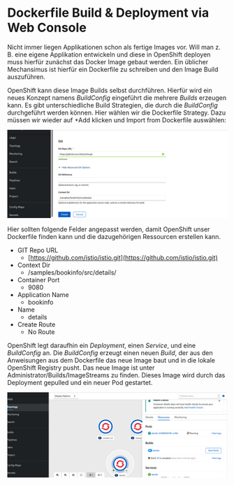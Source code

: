 # Dockerfile Build & Deployment via Web Console

Nicht immer liegen Applikationen schon als fertige Images vor. Will man z. B. eine eigene Applikation entwickeln und diese in OpenShift deployen muss hierfür zunächst das Docker Image gebaut werden. Ein üblicher Mechansimus ist hierfür ein Dockerfile zu schreiben und den Image Build auszuführen. 

OpenShift kann diese Image Builds selbst durchführen. Hierfür wird ein neues Konzept namens _BuildConfig_ eingeführt die mehrere _Builds_ erzeugen kann. Es gibt unterschiedliche Build Strategien, die durch die _BuildConfig_ durchgeführt werden können. Hier wählen wir die Dockerfile Strategy. Dazu müssen wir wieder auf +Add klicken und Import from Dockerfile auswählen:

![](../../../.gitbook/assets/screenshot-2020-09-14-at-13.43.19.png)

Hier sollten folgende Felder angepasst werden, damit OpenShift unser Dockerfile finden kann und die dazugehörigen Ressourcen erstellen kann.

* GIT Repo URL
  * [https://github.com/istio/istio.git](https://github.com/istio/istio.git)
* Context Dir
  * /samples/bookinfo/src/details/
* Container Port
  * 9080
* Application Name
  * bookinfo
* Name
  * details
* Create Route
  * No Route

OpenShift legt daraufhin ein _Deployment_, einen _Service_, und eine _BuildConfig_ an. Die _BuildConfig_ erzeugt einen neuen _Build_, der aus den Anweisungen aus dem Dockerfile das neue Image baut und in die lokale OpenShift Registry pusht. Das neue Image ist unter Administrator/Builds/ImageStreams zu finden. Dieses Image wird durch das Deployment gepulled und ein neuer Pod gestartet.

![](../../../.gitbook/assets/screenshot-2020-09-14-at-13.47.57.png)

 

